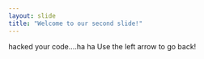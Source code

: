 ```yaml
---
layout: slide
title: "Welcome to our second slide!"
---
```

hacked your code....ha ha
Use the left arrow to go back!
